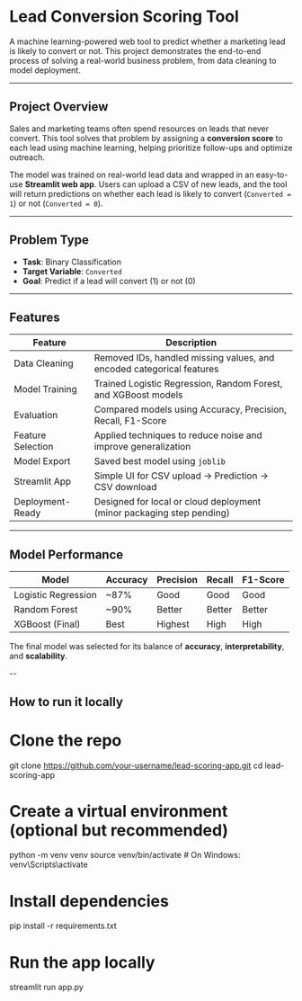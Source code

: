 # Lead Conversion Scoring Tool

A machine learning-powered web tool to predict whether a marketing lead is likely to convert or not. This project demonstrates the end-to-end process of solving a real-world business problem, from data cleaning to model deployment.

---

## Project Overview

Sales and marketing teams often spend resources on leads that never convert. This tool solves that problem by assigning a **conversion score** to each lead using machine learning, helping prioritize follow-ups and optimize outreach.

The model was trained on real-world lead data and wrapped in an easy-to-use **Streamlit web app**. Users can upload a CSV of new leads, and the tool will return predictions on whether each lead is likely to convert (`Converted = 1`) or not (`Converted = 0`).

---

## Problem Type

- **Task**: Binary Classification  
- **Target Variable**: `Converted`  
- **Goal**: Predict if a lead will convert (1) or not (0)

---

## Features

| Feature | Description |
|---------|-------------|
| Data Cleaning | Removed IDs, handled missing values, and encoded categorical features |
| Model Training | Trained Logistic Regression, Random Forest, and XGBoost models |
| Evaluation | Compared models using Accuracy, Precision, Recall, F1-Score |
| Feature Selection | Applied techniques to reduce noise and improve generalization |
| Model Export | Saved best model using `joblib` |
| Streamlit App | Simple UI for CSV upload → Prediction → CSV download |
| Deployment-Ready | Designed for local or cloud deployment (minor packaging step pending) |

---

## Model Performance

| Model             | Accuracy | Precision | Recall | F1-Score |
|------------------|----------|-----------|--------|----------|
| Logistic Regression | ~87%   |   Good    |  Good  |  Good    |
| Random Forest       | ~90%   |  Better   | Better | Better   |
| XGBoost (Final)     | Best |  Highest  | High   | High     |

The final model was selected for its balance of **accuracy**, **interpretability**, and **scalability**.

--

## How to run it locally

# Clone the repo
git clone https://github.com/your-username/lead-scoring-app.git
cd lead-scoring-app

# Create a virtual environment (optional but recommended)
python -m venv venv
source venv/bin/activate  # On Windows: venv\Scripts\activate

# Install dependencies
pip install -r requirements.txt

# Run the app locally
streamlit run app.py
